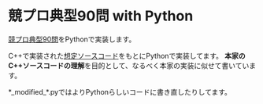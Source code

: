 # 競プロ典型90問 with Python
[競プロ典型90問](https://atcoder.jp/contests/typical90)をPythonで実装します。

C++で実装された[想定ソースコード](https://github.com/E869120/kyopro_educational_90)をもとにPythonで実装してます。
**本家のC++ソースコードの理解**を目的として、なるべく本家の実装に似せて書いています。

\*\_modified\_\*.pyではよりPythonらしいコードに書き直したりしてます。